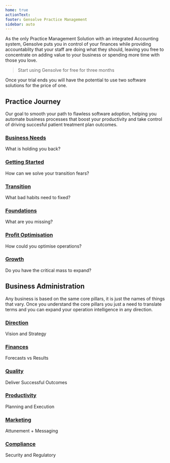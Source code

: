 ```yaml
---
home: true
actionText:
footer: Gensolve Practice Management
sidebar: auto
---
```


As the only Practice Management Solution with an integrated Accounting system, Gensolve puts you in control of your finances while providing accountablity that your staff are doing what they should, leaving you free to concentrate on adding value to your business or spending more time with those you love.

> Start using Gensolve for free for three months

Once your trial ends you will have the potential to use two software solutions for the price of one.

## Practice Journey

Our goal to smooth your path to flawless software adoption, helping you automate business processes that boost your productivity and take control of driving succesful patient treatment plan outcomes.

### [Business Needs](./practice-journey/needs)

What is holding you back?

### [Getting Started](./practice-journey/getting-started)

How can we solve your transition fears?

### [Transition](./practice-journey/transition)

What bad habits need to fixed?

### [Foundations](./practice-journey/foundations)

What are you missing?

### [Profit Optimisation](./practice-journey/profit-optimisation)

How could you optimise operations?

### [Growth](./practice-journey/growth)

Do you have the critical mass to expand?

## Business Administration

Any business is based on the same core pillars, it is just the names of things that vary. Once you understand the core pillars you just a need to translate terms and you can expand your operation intelligence in any direction.

### [Direction](./business-administration/direction)

Vision and Strategy

### [Finances](./business-administration/finances)

Forecasts vs Results

### [Quality](./business-administration/quality)

Deliver Successful Outcomes

### [Productivity](./business-administration/productivity)

Planning and Execution

### [Marketing](./business-administration/marketing)

Attunement + Messaging

### [Compliance](./business-administration/compliance)

Security and Regulatory
